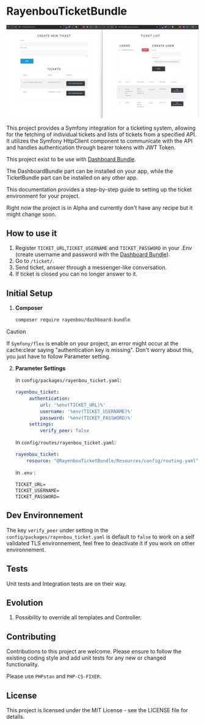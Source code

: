 # RayenbouTicketBundle

![Ticket Bundle](docs/images/img.png?raw=true "Ticket Bundle")


This project provides a Symfony integration for a ticketing system, allowing for the fetching of individual tickets and lists of tickets from a specified API. It utilizes the Symfony HttpClient component to communicate with the API and handles authentication through bearer tokens with JWT Token.

This project exist to be use with [Dashboard Bundle](https://github.com/RayenBou/RayenbouDashboardBundle).

The DashboardBundle part can be installed on your app, while the TicketBundle part can be installed on any other app.

This documentation provides a step-by-step guide to setting up the ticket environment for your project.

Right now the project is in Alpha and currently don't have any recipe but it might change soon.

## How to use it


1. Register `TICKET_URL`,`TICKET_USERNAME` and `TICKET_PASSWORD` in your .Env (create username and password with the [Dashboard Bundle](https://github.com/RayenBou/RayenbouTicketBundle)).
2. Go to  `/ticket/`.
2. Send ticket, answer through a messenger-like conversation.
4. If ticket is closed you can no longer answer to it.


## Initial Setup
1. **Composer**


   ```bash
   composer require rayenbou/dashboard-bundle
    ```
>[!CAUTION]
> If `Symfony/flex` is enable on your project, an error might occur at the cache:clear saying "authentication key is missing". Don't worry about this, you just have to follow
 Parameter setting.


2. **Parameter Settings**

   in `config/packages/rayenbou_ticket.yaml`:
   ```yaml
   rayenbou_ticket:
        authentication:
            url: '%env(TICKET_URL)%'
            username: '%env(TICKET_USERNAME)%'
            password: '%env(TICKET_PASSWORD)%'
        settings:
            verify_peer: false
    ```
    in `config/routes/rayenbou_ticket.yaml`:
    ```yaml
    rayenbou_ticket:
        resource: "@RayenbouTicketBundle/Resources/config/routing.yaml"
    ```
    in `.env` :
    ```env
    TICKET_URL=
    TICKET_USERNAME=
    TICKET_PASSWORD=
    ```

## Dev Environnement

The key `verify_peer` under setting in the `config/packages/rayenbou_ticket.yaml` is default to `false` to work on a self validated TLS 
environnement, feel free to deactivate it if you work on other environnement.

## Tests

Unit tests and Integration tests are on their way.

## Evolution

1. Possibility to override all templates and Controller.


## Contributing
Contributions to this project are welcome. Please ensure to follow the existing coding style and add unit tests for any new or changed functionality.

Please use `PHPstan` and `PHP-CS-FIXER`.

## License
This project is licensed under the MIT License - see the LICENSE file for details.


